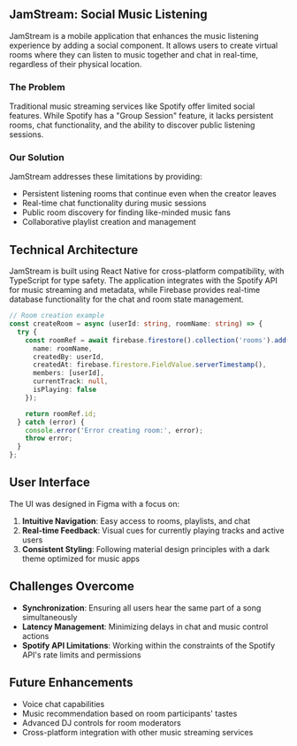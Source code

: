 ## JamStream: Social Music Listening

JamStream is a mobile application that enhances the music listening experience by adding a social component. It allows users to create virtual rooms where they can listen to music together and chat in real-time, regardless of their physical location.

### The Problem

Traditional music streaming services like Spotify offer limited social features. While Spotify has a "Group Session" feature, it lacks persistent rooms, chat functionality, and the ability to discover public listening sessions.

### Our Solution

JamStream addresses these limitations by providing:

- Persistent listening rooms that continue even when the creator leaves
- Real-time chat functionality during music sessions
- Public room discovery for finding like-minded music fans
- Collaborative playlist creation and management

## Technical Architecture

JamStream is built using React Native for cross-platform compatibility, with TypeScript for type safety. The application integrates with the Spotify API for music streaming and metadata, while Firebase provides real-time database functionality for the chat and room state management.

```typescript
// Room creation example
const createRoom = async (userId: string, roomName: string) => {
  try {
    const roomRef = await firebase.firestore().collection('rooms').add({
      name: roomName,
      createdBy: userId,
      createdAt: firebase.firestore.FieldValue.serverTimestamp(),
      members: [userId],
      currentTrack: null,
      isPlaying: false
    });

    return roomRef.id;
  } catch (error) {
    console.error('Error creating room:', error);
    throw error;
  }
};
```

## User Interface

The UI was designed in Figma with a focus on:

1. **Intuitive Navigation**: Easy access to rooms, playlists, and chat
2. **Real-time Feedback**: Visual cues for currently playing tracks and active users
3. **Consistent Styling**: Following material design principles with a dark theme optimized for music apps

## Challenges Overcome

- **Synchronization**: Ensuring all users hear the same part of a song simultaneously
- **Latency Management**: Minimizing delays in chat and music control actions
- **Spotify API Limitations**: Working within the constraints of the Spotify API's rate limits and permissions

## Future Enhancements

- Voice chat capabilities
- Music recommendation based on room participants' tastes
- Advanced DJ controls for room moderators
- Cross-platform integration with other music streaming services
